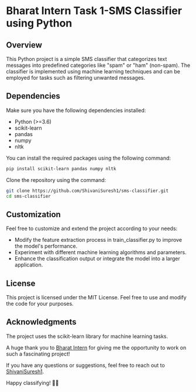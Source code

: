 # Bharat Intern Task 1-SMS Classifier using Python

## Overview

This Python project is a simple SMS classifier that categorizes text messages into predefined categories like "spam" or "ham" (non-spam). The classifier is implemented using machine learning techniques and can be employed for tasks such as filtering unwanted messages.

## Dependencies

Make sure you have the following dependencies installed:

- Python (>=3.6)
- scikit-learn
- pandas
- numpy
- nltk

You can install the required packages using the following command:

```bash
pip install scikit-learn pandas numpy nltk
```
Clone the repository using the command:

```bash
git clone https://github.com/ShivaniSuresh1/sms-classifier.git
cd sms-classifier
```

## Customization
Feel free to customize and extend the project according to your needs:
- Modify the feature extraction process in train_classifier.py to improve the model's performance.
- Experiment with different machine learning algorithms and parameters.
- Enhance the classification output or integrate the model into a larger application.

## License
This project is licensed under the MIT License. Feel free to use and modify the code for your purposes.

## Acknowledgments
The project uses the scikit-learn library for machine learning tasks.

A huge thank you to [Bharat Intern](https://www.linkedin.com/company/bharat-intern/) for giving me the opportunity to work on such a fascinating project!

If you have any questions or suggestions, feel free to reach out to [ShivaniSuresh1](https://github.com/ShivaniSuresh1/).

Happy classifying! 📱✨
